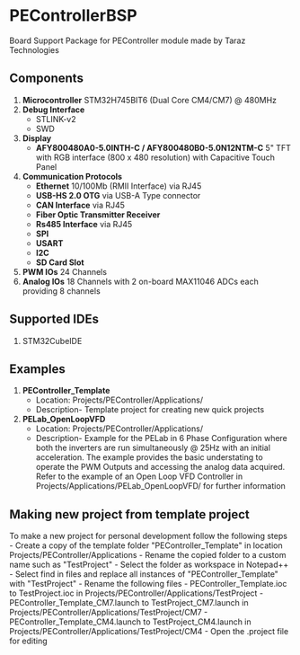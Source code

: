 # PEControllerBSP
Board Support Package for PEController module made by Taraz Technologies

## Components
1. **Microcontroller** STM32H745BIT6 (Dual Core CM4/CM7) @ 480MHz
2. **Debug Interface**
     - STLINK-v2
     - SWD
3. **Display**
     - **AFY800480A0-5.0INTH-C / AFY800480B0-5.0N12NTM-C** 5" TFT with RGB interface (800 x 480 resolution) with Capacitive Touch Panel
4. **Communication Protocols**
     - **Ethernet** 10/100Mb (RMII Interface) via RJ45
     - **USB-HS 2.0 OTG** via USB-A Type connector
     - **CAN Interface** via RJ45
     - **Fiber Optic Transmitter Receiver**
     - **Rs485 Interface** via RJ45
     - **SPI**
     - **USART**
     - **I2C**
     - **SD Card Slot**
5. **PWM IOs** 24 Channels
6. **Analog IOs** 18 Channels with 2 on-board MAX11046 ADCs each providing 8 channels

## Supported IDEs
1. STM32CubeIDE

## Examples
1. **PEController_Template**
     - Location: Projects/PEController/Applications/
	 - Description- Template project for creating new quick projects
2. **PELab_OpenLoopVFD**
     - Location: Projects/PEController/Applications/
     - Description- Example for the PELab in 6 Phase Configuration where both the inverters are run simultaneously @ 25Hz with an initial acceleration. The example provides the basic understating to operate the PWM Outputs and accessing the analog data acquired. Refer to the example of an Open Loop VFD Controller in Projects/Applications/PELab_OpenLoopVFD/ for further information

## Making new project from template project
To make a new project for personal development follow the following steps
	- Create a copy of the template folder "PEController_Template" in location Projects/PEController/Applications
	- Rename the copied folder to a custom name such as "TestProject"
	- Select the folder as workspace in Notepad++
	- Select find in files and replace all instances of "PEController_Template" with "TestProject"
	- Rename the following files
		- PEController_Template.ioc to TestProject.ioc in Projects/PEController/Applications/TestProject
		- PEController_Template_CM7.launch to TestProject_CM7.launch in Projects/PEController/Applications/TestProject/CM7
		- PEController_Template_CM4.launch to TestProject_CM4.launch in Projects/PEController/Applications/TestProject/CM4
	- Open the .project file for editing